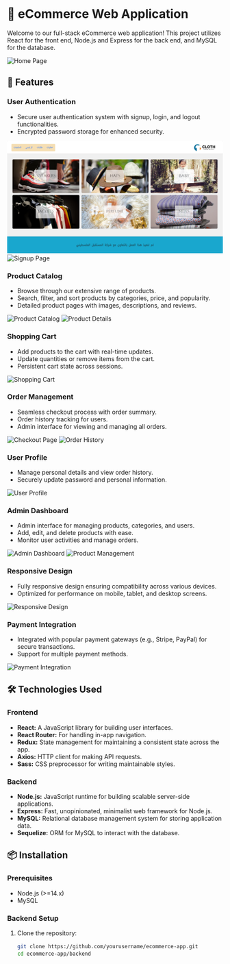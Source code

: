 # 🛒 eCommerce Web Application

Welcome to our full-stack eCommerce web application! This project utilizes React for the front end, Node.js and Express for the back end, and MySQL for the database.

![Home Page](<[https://example.com/images/homepage.png](https://www.digitaltrends.com/wp-content/uploads/2021/07/galaxy-s21-ultra-july-2021.jpg?fit=2000%2C1333&p=1)>)

## 🚀 Features

### User Authentication

- Secure user authentication system with signup, login, and logout functionalities.
- Encrypted password storage for enhanced security.

![Login Page](public/image/screencapture-localhost-3000-2024-05-24-18_31_28.png)
![Signup Page](https://example.com/images/signup.png)

### Product Catalog

- Browse through our extensive range of products.
- Search, filter, and sort products by categories, price, and popularity.
- Detailed product pages with images, descriptions, and reviews.

![Product Catalog](https://example.com/images/product-catalog.png)
![Product Details](https://example.com/images/product-details.png)

### Shopping Cart

- Add products to the cart with real-time updates.
- Update quantities or remove items from the cart.
- Persistent cart state across sessions.

![Shopping Cart](https://example.com/images/shopping-cart.png)

### Order Management

- Seamless checkout process with order summary.
- Order history tracking for users.
- Admin interface for viewing and managing all orders.

![Checkout Page](https://example.com/images/checkout.png)
![Order History](https://example.com/images/order-history.png)

### User Profile

- Manage personal details and view order history.
- Securely update password and personal information.

![User Profile](https://example.com/images/user-profile.png)

### Admin Dashboard

- Admin interface for managing products, categories, and users.
- Add, edit, and delete products with ease.
- Monitor user activities and manage orders.

![Admin Dashboard](https://example.com/images/admin-dashboard.png)
![Product Management](https://example.com/images/product-management.png)

### Responsive Design

- Fully responsive design ensuring compatibility across various devices.
- Optimized for performance on mobile, tablet, and desktop screens.

![Responsive Design](https://example.com/images/responsive-design.png)

### Payment Integration

- Integrated with popular payment gateways (e.g., Stripe, PayPal) for secure transactions.
- Support for multiple payment methods.

![Payment Integration](https://example.com/images/payment-integration.png)

## 🛠️ Technologies Used

### Frontend

- **React:** A JavaScript library for building user interfaces.
- **React Router:** For handling in-app navigation.
- **Redux:** State management for maintaining a consistent state across the app.
- **Axios:** HTTP client for making API requests.
- **Sass:** CSS preprocessor for writing maintainable styles.

### Backend

- **Node.js:** JavaScript runtime for building scalable server-side applications.
- **Express:** Fast, unopinionated, minimalist web framework for Node.js.
- **MySQL:** Relational database management system for storing application data.
- **Sequelize:** ORM for MySQL to interact with the database.

## 📦 Installation

### Prerequisites

- Node.js (>=14.x)
- MySQL

### Backend Setup

1. Clone the repository:
   ```bash
   git clone https://github.com/yourusername/ecommerce-app.git
   cd ecommerce-app/backend
   ```
